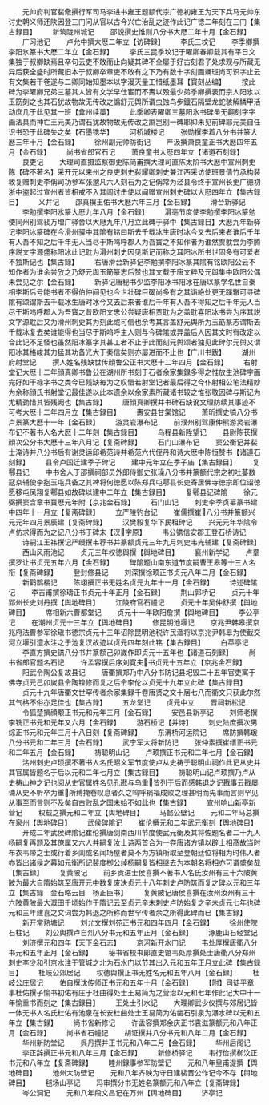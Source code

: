 <!-- { "loadSidebar": true } -->
　　元帅府判官裴儆撰行军司马李进书雍王题额代宗广徳初雍王为天下兵马元帅东讨史朝义师还陜因登三门问从官以古今兴亡治乱之迹作此记广徳二年刻在三门【集古録目】
　　新筑陇州城记
　　邵説撰史惟则八分书大厯二年十月【金石録】
　　广习池记
　　卢允中撰大厯二年立【访碑録】
　　李氏三坟记
　　李季卿撰李阳氷篆书大厯二年立【金石録】
　　李氏三昆季坟记于曜卿春卿载其有平日文集独于叔卿缺焉且卒句云吏不敢而止向疑其碑不全屡于好古刻君子处求观与所藏无异后获全盛时所藏旧本于叔卿卒章吏不敢有之下乃有数十字刻画斓斑尚可识字止云有文集若干卷遂与二卿同始知墨本以字漫灭量工惜纸墨耳【寳刻丛编】
　　按此碑为李曜卿兄弟三墓其人皆有文学早仕宦而不夀以殁最少弟季卿撰表而宗人阳氷以玉筯刻之也其石犹故物故无传改之譌舒元舆所谓虫蚀鸟步鐡石隔壁龙蛇骇解鳞甲活动庶几于此见其一班【弇州续藁】
　　此季卿表曜卿三墓阳氷书碑虽无翻刻字字画法具而神亡王元美乃谓石犹故物故无传改之譌岂别一碑耶抑未见前碑耶元美自任识书恐于此碑失之矣【石墨镌华】
　　河桥城楼记
　　张勋撰李着八分书并篆大厯三年十月【金石録】
　　徐州副元帅防街记
　　严汲撰萧良童正书大厯四年五月【金石録】
　　尚书省郎官石记
　　萧良童书大厯四年立【诸道石刻録】
　　良吏记
　　大理司直摄监察御史陈简甫撰大理司直陈太阶书大厯中宣州刺史陈【碑不著名】采开元以来州之良吏刺史裴耀卿刺史兼江西采访使班景倩竹承构裴敦复赠刺史李偁司功参军张邈凡六人刻石为之记偁常为泾县令终于宣州长史广徳初浙中盗起过宣州者皆相戒不入其闾讨击使以闻赠宣州刺史碑以大厯四年立【集古録目】
　　义井记
　　邵真撰王佑书大厯六年三月【金石録】
　　滑台新驿记
　　李勉撰李阳氷篆大厯九年八月【金石録】
　　滑亳节度使李勉撰李阳冰篆勉使同州别驾裴万増广驿舍以大厯九年八月立此碑于驿中【集古録目】大厯九年新驿记李阳冰篆碑在今滑州驿中其隂有铭曰斯去千载冰生唐时冰今又去后来者谁后千年有人吾不知之后千年无人当尽于斯呜呼郡人为吾寳之不知作者为谁然贾躭尝为李腾序説文字源盛称阳冰此记耽为滑州刺史因见斯记而称之耳阳冰所书世固多有可爱者不独斯记也【集古録】
　　右唐滑台新驿记李勉撰李阳冰篆其隂有铭欧阳公云不知作者为谁余尝攷之乃舒元舆玉筯篆志后赞也其文载于唐文粹及元舆集中欧阳公偶未尝见之尔【金石録】
　　新驿记唐秘书少监李阳冰书阳冰在唐以篆学名世自秦相李斯后号能书者不得伯仲间见也今世壮碑巨碣尚多有之其诣絶处更无蹊辙可寻碑隂有颂谓斯去千载冰生唐时冰今又去后来者谁后千年有人吾不得知之后千年无人当尽于斯呜呼郡人为吾寳之昔欧阳文忠公尝疑唐相贾耽为之盖耽喜阳冰书尝为序其説文字源耽后又为滑州刺史其为刻此或可信也余考其言盖舒元舆所为玉筯篆志谓斯去千载冰复去矣谁能得也当尽于斯呜呼主人则与今碑隂或异盖后人因其文时有改定以合此记不足怪也虽然阳冰篆字其甚工者不止于此而刻元舆颂者独见此碑尔元舆又谓阳冰其格峻其力猛其功备光大于秦信矣则亦屡进而不止也【广川书跋】
　　湖州府射堂记
　　撰人姓名残缺世传顔鲁公正书大厯十二年四月【金石録】
　　右射堂记大厯十二年顔真卿书鲁公在湖州所书刻于石者余家集録多得之惟放生池碑字画完好如干禄字书之类今已残缺毎为之叹惜若射堂记者最后得之今仆射相公笔法精妙为余称顔氏书射堂记最佳遂以此本遗余以余家素所藏诸书较之惟张敬因碑与斯记为尤精劲惜其皆残阙也【集古録】
　　唐顔真卿撰并书碑石缺讹文理防续其事迹不可考大厯十二年四月立【集古録目】
　　夀安县甘棠馆记
　　萧昕撰史镐八分书卢景篆大厯十一年【金石録】
　　游灵岩瀑布记
　　前濮州别驾康仲熊游灵岩瀑布记不著书人名大厯十二年刻【集古録目】
　　乌程县新陞望记
　　县尉陈苌撰顔次公分书大厯十三年八月记【复斋碑録】
　　石门山瀑布记
　　窦公衡记并裴士淹诗并八分书后有谢灵运邱希范诗并希范六代侄丹和诗大厯中陈恒赞书【诸道石刻録】
　　县令卢国迁建季子碑记
　　建中元年立在季子庙【集古録目】
　　复鄠县记
　　中书舍人于邵撰祠部员外郎侍御史张璪八分书并篆额代宗之初吐蕃数冦京辅使李抱玉屯兵备之其裨将何徳愿以陈郑兵屯鄠县长吏寄居佛寺徳宗即位诏徳愿移屯凤翔复鄠县如故碑以建中二年立【集古録目】
　　复鄠县记碑隂
　　徐元弼撰窦含章书寳厯元年附【京兆金石録】
　　石门山记
　　刺史李季贞纂篆书建中四年十一月立【复斋碑録】
　　立严陵钓台记
　　崔儒撰崔八分书并篆额兴元元年四月景辰建【复斋碑録】
　　汉樊毅复华下民租碑记
　　兴元元年华隂令卢仿求得而为之记八分书于碑末【汉字原】
　　韦公镌信安郡王登石桥诗记
　　诗嗣江王祎撰记严绶撰韦荐书并篆额贞元三年九月刺史韦光辅建【复斋碑録】
　　西山风雨池记
　　贞元三年权徳舆撰【舆地碑目】
　　襄州新学记
　　卢羣撰罗让书贞元五年六月【金石録】
　　碑隂题山南东道节度嗣曹王皋等十三人名衔【复斋碑録】
　　登封修县记
　　刘深撰徐顼正书贞元八年二月【金石録】
　　新鹳鹊楼记
　　陈翊撰正书无姓名贞元九年十一月【金石録】
　　诗述碑隂记
　　李吉甫撰徐璹正书贞元十年正月【金石録】
　　荆山郭桥记
　　贞元十年郢州长史刘丹撰【舆地碑目】
　　江陵府官石幢记
　　贞元十年吴仲舒撰【舆地碑目】
　　席相新六曹都堂记
　　贞元十一年欧阳詹撰【舆地碑目】
　　李公亭记
　　在潮州贞元十三年立【舆地碑目】
　　修昆明池堰记
　　京兆尹韩皋撰京兆府法曹参军徐瑱书徳宗贞元十三年诏除昆明池税许民渔将以京兆尹韩皋为使截交河立堰引澧水注之于池复汉故迹以贞元四年刻此铭【集古録目】
　　白苹亭记
　　李直方撰史镐八分书并篆额己卯嵗作即贞元十五年也【诸道石刻録】
　　尚书省郎官题名石记
　　许孟容撰后序刘寛夫书贞元十五年立【京兆金石録】
　　阳武令陶公复故县记
　　唐衢撰郑乃中八分书防记县圯毁二十五年官吏寓于佛寺贞元己卯嵗县令陶锽修而复之后令李伦以贞元十九年立此碑【集古録目】
　　贞元十九年唐衢文世罕传者余家集録千卷唐贤之文十居七八而衢文只获此尔然其气格不俗亦足佳也【集古録】
　　五龙堂记
　　贞元中立
　　晋祠新松记
　　令狐楚撰顔颙正书元和元年三月【金石録】
　　安邑县新亭记
　　刘师老撰李铣正书元和元年又六月【金石録】
　　游石桥记【并诗】
　　刺史陆庶撰次男综正书元和元年三月十八日刻【复斋碑録】
　　东渭桥河运院记
　　席防撰韩瑗八分书元和二年三月【金石録】
　　武宁军大将新防记
　　张仲素撰崔缙正书元和二年五月【金石録】
　　祷聪明山记
　　卢顼撰正书元和二年七月【金石録】
　　洺州刺史卢顼撰不著书人名氏昭义军节度使卢从史祷于聪明山祠作此记从史并其官属皆题名于后以元和二年七月立【集古録目】
　　祷聪明山记卢顼撰乃卢从史祷山神之记也阅从史官属姓名见孔戡与乌重皆列于后而感韩退之记戡事云戡屡谏从史不听卒为重所缚掩卷叹息者久之呜呼祸福成败之理甚明而先事而言则罕见从事至而言则不及矣自古败乱之国未始不如此也【集古録】
　　宣州响山新亭新营记
　　权载之撰元和二年立【舆地碑目】
　　马懿公壁记
　　元和二年马总撰在泉州【舆地碑目】
　　武侯碑隂记
　　崔伦撰元和二年武元衡刻【舆地碑目】
　　开成二年武侯碑隂记崔伦撰唐剑南西川节度使武元衡及其将佐题名者二十九人杨嗣复再题及其僚属又六人并嗣复汝士诗两首合为一卷唐诸方镇以辟士相髙故当时布衣韦带之士或行着乡闾或名闻场屋者莫不为方镇所取至登朝廷位将相为时伟人者亦皆出诸侯之幕如元衡所记裴度栁公绰杨嗣复皆相继去为本朝名将相亦可谓盛矣哉【集古録】
　　复黄陂记
　　前乡贡进士侯喜撰不著书人名氏汝州有三十六陂黄陂为最大自隋始筑至唐开元中数复废决贞元十八年刺史卢防筑而复之碑以元和三年立【集古録　金石略云目　杨正臣书】
　　复黄陂记唐侯喜撰在汝州汝州有三十六陂黄陂最大溉田千顷始作于隋记云至贞元辛未刺史卢防始复之辛未贞元七年也碑元和三年建喜之文词尝为韩退之所称而世罕传者余之所得此碑而已【集古録】
　　新开常熟塘记
　　刘允文撰刘苑正书元和四年四月【金石録】
　　徐州使院石柱记
　　刘公舆撰卢自烈八分书元和五年正月【金石録】
　　涿鹿山石经堂记
　　刘济撰元和四年【天下金石志】
　　京河新开水门记
　　韦处厚撰唐衢八分书元和五年正月【金石録】
　　秘书省校书郎直史馆韦处厚撰处士唐衢八分郑州刺史李少和引京水注于管城之北为石水门以节其出入元和五年正月立此碑【集古録目】
　　杜岐公郊居记
　　权徳舆撰正书无姓名元和五年八月【金石録】
　　杜岐公庄居记
　　佑自撰沈传师正书元和五年十月【金石録】
　　【附】司徒平章事杜佑撰子愉书初佑有庄于杜曲得处士王易简为之营治以元和七年作此记大中十一年愉重书而刻之【集古録目】
　　王处士引水记
　　大理卿武少仪撰与郊居记皆一体无书人名氏杜佑有池泉在长安杜曲处士王易简为佑凿石引泉为瀑水碑以元和五年立【集古録】
　　尚书省新修记
　　许孟容撰郑余庆正书袁滋篆额元和八年正月【金石録】
　　尚书省石幢记
　　胡证撰并八分书元和八年二月【金石録】
　　华州新防堂记
　　呉丹撰并正书元和八年二月【金石録】
　　华州后阁记
　　李正辞撰正书元和八年三月【金石録】
　　新修桥驿记
　　韦行俭撰栁汶正书元和八年立【复斋碑録】
　　睦州録事参军防壁记
　　元和八年皇甫湜撰【舆地碑目】
　　池州大防壁记
　　元和八年齐映为守日建裴晋公作记今不存【舆地碑目】
　　毬场山亭记
　　冯审撰分书无姓名篆额元和八年立【复斋碑録】
　　岑公洞记
　　元和八年段文昌记在万州【舆地碑目】
　　济亭记
